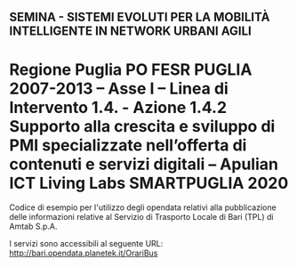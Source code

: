 SEMINA - SISTEMI EVOLUTI PER LA MOBILITÀ INTELLIGENTE IN NETWORK URBANI AGILI
---------------------------------------------------------------------------------
Regione Puglia
PO FESR PUGLIA 2007-2013 – Asse I – Linea di Intervento 1.4. - Azione 1.4.2
Supporto alla crescita e sviluppo di PMI specializzate nell’offerta di contenuti e servizi digitali – Apulian ICT Living Labs SMARTPUGLIA 2020
=================================================================================


Codice di esempio per l'utilizzo degli opendata relativi alla pubblicazione delle informazioni relative al Servizio di Trasporto Locale di Bari (TPL) di Amtab S.p.A.

I servizi sono accessibili al seguente URL: http://bari.opendata.planetek.it/OrariBus


